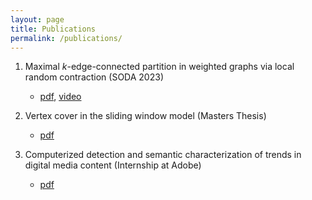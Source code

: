 ```yaml
---
layout: page
title: Publications
permalink: /publications/
---
```


1. Maximal $k$-edge-connected partition in weighted graphs via local random contraction (SODA 2023)
    - [pdf](https://arxiv.org/abs/2302.02290), [video](https://youtu.be/WApMGUwnLfw)

2. Vertex cover in the sliding window model (Masters Thesis)
    - [pdf](https://www.proquest.com/docunavailable/2616648826/fulltextPDF/834DE8C2A1494A4APQ/1?accountid=14667)

3. Computerized detection and semantic characterization of trends in digital media content (Internship at Adobe)
    - [pdf](https://patents.google.com/patent/US10515379B2/en)
